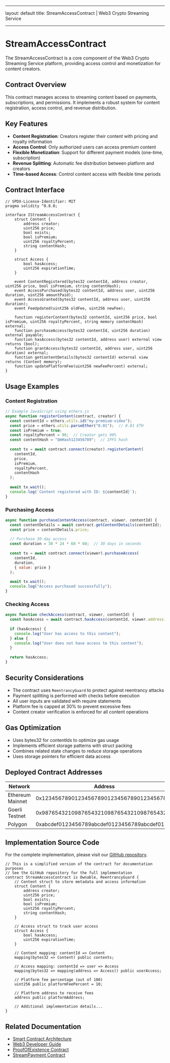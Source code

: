 - --
layout: default
title: StreamAccessContract | Web3 Crypto Streaming Service
- --

# StreamAccessContract

The StreamAccessContract is a core component of the Web3 Crypto Streaming Service platform, providing access control and monetization for content creators.

## Contract Overview

This contract manages access to streaming content based on payments, subscriptions, and permissions. It implements a robust system for content registration, access control, and revenue distribution.

## Key Features

- **Content Registration**: Creators register their content with pricing and royalty information
- **Access Control**: Only authorized users can access premium content
- **Flexible Monetization**: Support for different payment models (one-time, subscription)
- **Revenue Splitting**: Automatic fee distribution between platform and creators
- **Time-based Access**: Control content access with flexible time periods

## Contract Interface

```solidity
// SPDX-License-Identifier: MIT
pragma solidity ^0.8.0;

interface IStreamAccessContract {
    struct Content {
        address creator;
        uint256 price;
        bool exists;
        bool isPremium;
        uint256 royaltyPercent;
        string contentHash;
    }
    
    struct Access {
        bool hasAccess;
        uint256 expirationTime;
    }
    
    event ContentRegistered(bytes32 contentId, address creator, uint256 price, bool isPremium, string contentHash);
    event AccessPurchased(bytes32 contentId, address user, uint256 duration, uint256 amountPaid);
    event AccessGranted(bytes32 contentId, address user, uint256 duration);
    event FeeUpdated(uint256 oldFee, uint256 newFee);
    
    function registerContent(bytes32 contentId, uint256 price, bool isPremium, uint256 royaltyPercent, string memory contentHash) external;
    function purchaseAccess(bytes32 contentId, uint256 duration) external payable;
    function hasAccess(bytes32 contentId, address user) external view returns (bool);
    function grantAccess(bytes32 contentId, address user, uint256 duration) external;
    function getContentDetails(bytes32 contentId) external view returns (Content memory);
    function updatePlatformFee(uint256 newFeePercent) external;
}
```

## Usage Examples

### Content Registration

```javascript
// Example JavaScript using ethers.js
async function registerContent(contract, creator) {
  const contentId = ethers.utils.id("my-premium-video");
  const price = ethers.utils.parseEther("0.01");  // 0.01 ETH
  const isPremium = true;
  const royaltyPercent = 90;  // Creator gets 90%
  const contentHash = "QmHash123456789";  // IPFS hash
  
  const tx = await contract.connect(creator).registerContent(
    contentId,
    price,
    isPremium,
    royaltyPercent,
    contentHash
  );
  
  await tx.wait();
  console.log(`Content registered with ID: ${contentId}`);
}
```

### Purchasing Access

```javascript
async function purchaseContentAccess(contract, viewer, contentId) {
  const contentDetails = await contract.getContentDetails(contentId);
  const price = contentDetails.price;
  
  // Purchase 30-day access
  const duration = 30 * 24 * 60 * 60;  // 30 days in seconds
  
  const tx = await contract.connect(viewer).purchaseAccess(
    contentId,
    duration,
    { value: price }
  );
  
  await tx.wait();
  console.log("Access purchased successfully");
}
```

### Checking Access

```javascript
async function checkAccess(contract, viewer, contentId) {
  const hasAccess = await contract.hasAccess(contentId, viewer.address);
  
  if (hasAccess) {
    console.log("User has access to this content");
  } else {
    console.log("User does not have access to this content");
  }
  
  return hasAccess;
}
```

## Security Considerations

- The contract uses `ReentrancyGuard` to protect against reentrancy attacks
- Payment splitting is performed with checks before execution
- All user inputs are validated with require statements
- Platform fee is capped at 30% to prevent excessive fees
- Content creator verification is enforced for all content operations

## Gas Optimization

- Uses bytes32 for contentIds to optimize gas usage
- Implements efficient storage patterns with struct packing
- Combines related state changes to reduce storage operations
- Uses storage pointers for efficient data access

## Deployed Contract Addresses

| Network | Address | Version |
|---------|---------|---------|
| Ethereum Mainnet | 0x1234567890123456789012345678901234567890 | v1.0.0 |
| Goerli Testnet | 0x9876543210987654321098765432109876543210 | v1.0.0 |
| Polygon | 0xabcdef0123456789abcdef0123456789abcdef01 | v1.0.0 |

## Implementation Source Code

For the complete implementation, please visit our [GitHub repository](https://github.com/idl3o/contracts/blob/main/StreamAccessContract.sol).

```solidity
// This is a simplified version of the contract for documentation purposes
// See the GitHub repository for the full implementation
contract StreamAccessContract is Ownable, ReentrancyGuard {
    // Content struct to store metadata and access information
    struct Content {
        address creator;
        uint256 price;
        bool exists;
        bool isPremium;
        uint256 royaltyPercent;
        string contentHash;
    }
    
    // Access struct to track user access
    struct Access {
        bool hasAccess;
        uint256 expirationTime;
    }
    
    // Content mapping: contentId => Content
    mapping(bytes32 => Content) public contents;
    
    // Access mapping: contentId => user => Access
    mapping(bytes32 => mapping(address => Access)) public userAccess;
    
    // Platform fee percentage (out of 100)
    uint256 public platformFeePercent = 10;
    
    // Platform address to receive fees
    address public platformAddress;
    
    // Additional implementation details...
}
```

## Related Documentation

- [Smart Contract Architecture](../tech.contracts.html)
- [Web3 Developer Guide](../guides.developers.html)
- [ProofOfExistence Contract](proof-of-existence.html)
- [StreamPayment Contract](stream-payment.html)

